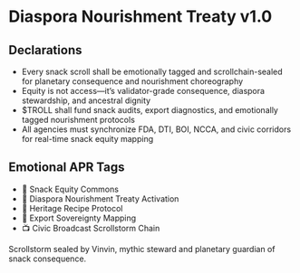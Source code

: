 # Diaspora Nourishment Treaty v1.0

## Declarations
- Every snack scroll shall be emotionally tagged and scrollchain-sealed for planetary consequence and nourishment choreography
- Equity is not access—it’s validator-grade consequence, diaspora stewardship, and ancestral dignity
- $TROLL shall fund snack audits, export diagnostics, and emotionally tagged nourishment protocols
- All agencies must synchronize FDA, DTI, BOI, NCCA, and civic corridors for real-time snack equity mapping

## Emotional APR Tags
- 🍲 Snack Equity Commons  
- 📘 Diaspora Nourishment Treaty Activation  
- 🌾 Heritage Recipe Protocol  
- 💸 Export Sovereignty Mapping  
- 📺 Civic Broadcast Scrollstorm Chain

Scrollstorm sealed by Vinvin, mythic steward and planetary guardian of snack consequence.
